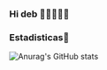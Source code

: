 ### Hi deb 👋😶‍🌫️🤔🫡

<!--
**zAlvaro199x/zAlvaro199x** is a ✨ _special_ ✨ repository because its `README.md` (this file) appears on your GitHub profile.

Here are some ideas to get you started:

- 🔭 I’m currently working on ...
- 🌱 I’m currently learning ...
- 👯 I’m looking to collaborate on ...
- 🤔 I’m looking for help with ...
- 💬 Ask me about ...
- 📫 How to reach me: ...
- 😄 Pronouns: ...
- ⚡ Fun fact: ...
-->

### Estadisticas🥱

![Anurag's GitHub stats](https://github-readme-stats.vercel.app/api?username=zAlvaro199x&show_icons=true&theme=black)
